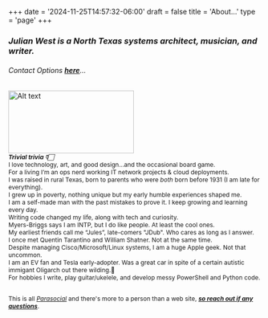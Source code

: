 +++
date = '2024-11-25T14:57:32-06:00'
draft = false
title = 'About...'
type = 'page'
+++
  <style type="text/css">
        .e-mail:before {
            content: attr(data-website) "\0040" attr(data-user);
            unicode-bidi: bidi-override;
            direction: rtl;
        }
    </style>

### _Julian West is a North Texas systems architect, musician, and writer._

###### Contact Options <b><i><a href="http://julianwest.me/Blog/contact">here</a></b></i>...

<img src="https://julianwest.me/Blog/posts/images/julian-about.jpeg" alt="Alt text" width="250" height="125">

<div style="font-size: 12px;">
<b><i>Trivial trivia 👇🏻</b></i> <br />
I love technology, art, and good design...and the occasional board game.<br />
For a living I’m an ops nerd working IT network projects & cloud deployments.<br />   
I was raised in rural Texas, born to parents who were <i>both</i> born before 1931 (I am late for everything).<br />
I grew up in poverty, nothing unique but my early humble experiences shaped me.<br />
I am a self-made man with the past mistakes to prove it. I keep growing and learning every day.<br />      
Writing code changed my life, along with tech and curiosity.<br />   
Myers-Briggs says I am INTP, but I do like people. At least the cool ones.<br />   
My earliest friends call me “Jules”, late-comers "JDub".  Who cares as long as I answer.<br />
I once met Quentin Tarantino and William Shatner. Not at the same time.<br />
Despite managing Cisco/Microsoft/Linux systems, I am a huge Apple geek. Not that uncommon.<br />   
I am an EV fan and Tesla early-adopter. Was a great car in spite of a certain autistic immigant Oligarch out there wilding.&#129335;<br />   
For hobbies I write, play guitar/ukelele, and develop messy PowerShell and Python code. <br /><br />

This is all <i><a href="https://en.wikipedia.org/wiki/Parasocial_interaction">Parasocial</a></i> and there's more to a person than a web site, <a href ="https://julianwest.me/Blog/contact/"><i><b>so reach out if any questions</a></i></b>.
</div>